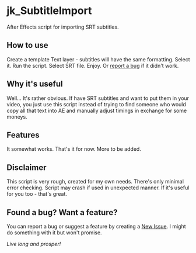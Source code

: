 # jk_SubtitleImport
After Effects script for importing SRT subtitles.

## How to use
Create a template Text layer - subtitles will have the same formatting.
Select it.
Run the script.
Select SRT file.
Enjoy. Or [report a bug](https://github.com/Issity/jk_SubtitleImport/issues/new) if it didn't work.

## Why it's useful
Well... It's rather obvious. If have SRT subtitles and want to put them in your video, you just use this script instead of trying to find someone who would copy all that text into AE and manually adjust timings in exchange for some moneys.

## Features
It somewhat works. That's it for now.
More to be added.

## Disclaimer
This script is very rough, created for my own needs. There's only minimal error checking. Script may crash if used in unexpected manner.
If it's useful for you too - that's great.

## Found a bug? Want a feature?
You can report a bug or suggest a feature by creating a [New Issue](https://github.com/Issity/jk_SubtitleImport/issues/new).
I might do something with it but won't promise.

_Live long and prosper!_
